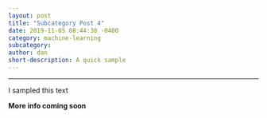 ```yaml
---
layout: post
title: "Subcategory Post 4"
date: 2019-11-05 08:44:38 -0400
category: machine-learning
subcategory: 
author: dan
short-description: A quick sample
---
```


-----

I sampled this text

**More info coming soon**
